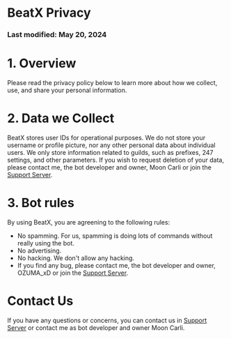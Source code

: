 # BeatX Privacy
### Last modified: May 20, 2024

# 1. Overview
Please read the privacy policy below to learn more about how we collect, use, and share your personal information.

# 2. Data we Collect
BeatX stores user IDs for operational purposes. We do not store your username or profile picture, nor any other personal data about individual users. We only store information related to guilds, such as prefixes, 247 settings, and other parameters. If you wish to request deletion of your data, please contact me, the bot developer and owner, Moon Carli or join the [Support Server](https://discord.gg/wifey).

# 3. Bot rules
By using BeatX, you are agreening to the following rules:
- No spamming. For us, spamming is doing lots of commands without really using the bot.
- No advertising.
- No hacking. We don't allow any hacking.
- If you find any bug, please contact me, the bot developer and owner, OZUMA_xD or join the [Support Server](https://discord.gg/wifey).

# Contact Us
If you have any questions or concerns, you can contact us in [Support Server](https://discord.gg/wifey) or contact me as bot developer and owner Moon Carli.
